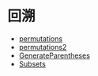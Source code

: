 # **回溯**

* [permutations](./permutations.md)
* [permutations2](./permutations2.md) 
* [GenerateParentheses](./GenerateParentheses.md) 
* [Subsets](Subsets.md)